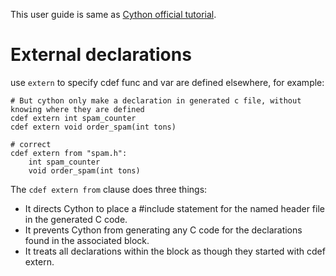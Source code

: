 This user guide is same as [Cython official tutorial](http://docs.cython.org/en/latest/src/userguide/external_C_code.html).

# External declarations

use `extern` to specify cdef func and var are defined elsewhere, for example:
```cython
# But cython only make a declaration in generated c file, without knowing where they are defined
cdef extern int spam_counter
cdef extern void order_spam(int tons)

# correct
cdef extern from "spam.h":
    int spam_counter
    void order_spam(int tons)
```

The `cdef extern from` clause does three things:
- It directs Cython to place a #include statement for the named header file in the generated C code.
- It prevents Cython from generating any C code for the declarations found in the associated block.
- It treats all declarations within the block as though they started with cdef extern.